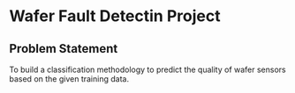 # Wafer Fault Detectin Project
## Problem Statement
To build a classification methodology to predict the quality of wafer sensors based on the given training data. 
